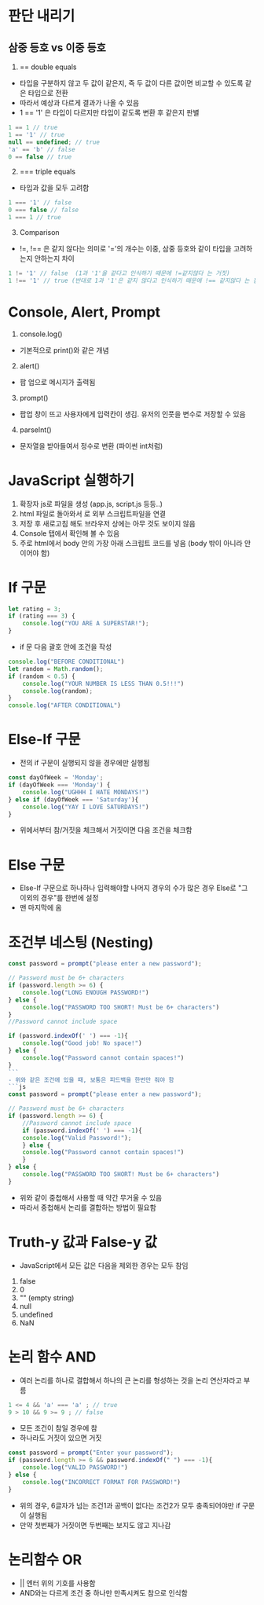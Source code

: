 # 판단 내리기
## 삼중 등호 vs 이중 등호
1. == double equals
- 타입을 구분하지 않고 두 값이 같은지, 즉 두 값이 다른 값이면 비교할 수 있도록 같은 타입으로 전환
- 따라서 예상과 다르게 결과가 나올 수 있음
- 1 == '1' 은 타입이 다르지만 타입이 같도록 변환 후 같은지 판별
```js
1 == 1 // true
1 == '1' // true
null == undefined; // true
'a' == 'b' // false
0 == false // true
```

2. === triple equals
- 타입과 값을 모두 고려함 
```js
1 === '1' // false
0 === false // false
1 === 1 // true
```

3. Comparison
- !=, !== 은 같지 않다는 의미로 '='의 개수는 이중, 삼중 등호와 같이 타입을 고려하는지 안하는지 차이
```js
1 != '1' // false  (1과 '1'을 같다고 인식하기 때문에 !=같지않다 는 거짓)
1 !== '1' // true (반대로 1과 '1'은 같지 않다고 인식하기 때문에 !== 같지않다 는 참)
``` 

# Console, Alert, Prompt 
1. console.log() 
 - 기본적으로 print()와 같은 개념
2. alert()
 - 팝 업으로 메시지가 출력됨
3. prompt()
 - 팝업 창이 뜨고 사용자에게 입력칸이 생김. 유저의 인풋을 변수로 저장할 수 있음
4. parseInt()
 - 문자열을 받아들여서 정수로 변환 (파이썬 int처럼)

# JavaScript 실행하기
1. 확장자 js로 파일을 생성 (app.js, script.js 등등..)
2. html 파일로 돌아와서 <script src = "app.js"></script> 로 외부 스크립트파일을 연결
3. 저장 후 새로고침 해도 브라우저 상에는 아무 것도 보이지 않음
4. Console 탭에서 확인해 볼 수 있음 
5. 주로 html에서 body 안의 가장 아래 스크립트 코드를 넣음 (body 밖이 아니라 안이어야 함)

# If 구문
```js
let rating = 3;
if (rating === 3) {
    console.log("YOU ARE A SUPERSTAR!");
}
```
- if 문 다음 괄호 안에 조건을 작성
```js
console.log("BEFORE CONDITIONAL")
let random = Math.random();
if (random < 0.5) {
    console.log("YOUR NUMBER IS LESS THAN 0.5!!!")
    console.log(random);
}
console.log("AFTER CONDITIONAL")
```

# Else-If 구문
- 전의 if 구문이 실행되지 않을 경우에만 실행됨
```js
const dayOfWeek = 'Monday';
if (dayOfWeek === 'Monday') {
    console.log("UGHHH I HATE MONDAYS!")
} else if (dayOfWeek === 'Saturday'){
    console.log("YAY I LOVE SATURDAYS!")
}
```
- 위에서부터 참/거짓을 체크해서 거짓이면 다음 조건을 체크함

# Else 구문
- Else-If 구문으로 하나하나 입력해야할 나머지 경우의 수가 많은 경우 Else로 "그 이외의 경우"를 한번에 설정
- 맨 마지막에 옴

# 조건부 네스팅 (Nesting)
```js
const password = prompt("please enter a new password");

// Password must be 6+ characters
if (password.length >= 6) {
    console.log("LONG ENOUGH PASSWORD!")
} else {
    console.log("PASSWORD TOO SHORT! Must be 6+ characters")
}
//Password cannot include space

if (password.indexOf(' ') === -1){
    console.log("Good job! No space!")
} else {
    console.log("Password cannot contain spaces!")
}
``` 
- 위와 같은 조건에 있을 때, 보통은 피드백을 한번만 줘야 함
```js
const password = prompt("please enter a new password");

// Password must be 6+ characters
if (password.length >= 6) {
    //Password cannot include space
    if (password.indexOf(' ') === -1){
    console.log("Valid Password!");
    } else {
    console.log("Password cannot contain spaces!")
    }
} else {
    console.log("PASSWORD TOO SHORT! Must be 6+ characters")
}
```
- 위와 같이 중첩해서 사용할 때 약간 무거울 수 있음
- 따라서 중첩해서 논리를 결합하는 방법이 필요함

# Truth-y 값과 False-y 값
- JavaScript에서 모든 값은 다음을 제외한 경우는 모두 참임
 1. false
 2. 0
 3. "" (empty string)
 4. null
 5. undefined
 6. NaN

# 논리 함수 AND
- 여러 논리를 하나로 결합해서 하나의 큰 논리를 형성하는 것을 논리 연산자라고 부름
```js
1 <= 4 && 'a' === 'a' ; // true
9 > 10 && 9 >= 9 ; // false
```
- 모든 조건이 참일 경우에 참
- 하나라도 거짓이 있으면 거짓
```js
const password = prompt("Enter your password");
if (password.length >= 6 && password.indexOf(" ") === -1){
    console.log("VALID PASSWORD!")
} else {
    console.log("INCORRECT FORMAT FOR PASSWORD!")
}
```
- 위의 경우, 6글자가 넘는 조건1과 공백이 없다는 조건2가 모두 충족되어야만 if 구문이 실행됨
- 만약 첫번째가 거짓이면 두번째는 보지도 않고 지나감 

# 논리함수 OR
- || 엔터 위의 기호를 사용함
- AND와는 다르게 조건 중 하나만 만족시켜도 참으로 인식함
